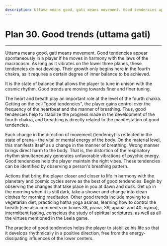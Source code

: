 ```yaml
---
description: Uttama means good, gati means movement. Good tendencies appear spontaneously in a player if he moves in harmony with the laws of the macrocosm.
---
```


# Plan 30. Good trends (uttama gati)

---

Uttama means good, gati means movement. Good tendencies appear spontaneously in a player if he moves in harmony with the laws of the macrocosm. As long as it vibrates on the lower three planes, these tendencies do not develop. Their growth only begins here in the fourth chakra, as it requires a certain degree of inner balance to be achieved.

It is the state of balance that allows the player to tune in unison with the cosmic rhythm. Good trends are moving towards finer and finer tuning.

The heart and breath play an important role at the level of the fourth chakra. Getting on the cell "good tendencies", the player gains control over the frequency of the heartbeat and the manner of breathing. Thus, good tendencies help to stabilize the progress made in the development of the fourth chakra, and breathing is directly related to the manifestation of good tendencies.

Each change in the direction of movement (tendency) is reflected in the state of prana - the vital or mental energy of the body. On the material level, this manifests itself as a change in the manner of breathing. Wrong manner brings direct harm to the body. That is, the distortion of the respiratory rhythm simultaneously generates unfavorable vibrations of psychic energy. Good tendencies help the player maintain the right vibes. These tendencies can be identified by observing a person's breathing pattern.

Actions that bring the player closer and closer to life in harmony with the planetary and cosmic cycles serve as the best of good tendencies. Begin by observing the changes that take place in you at dawn and dusk. Get up in the morning when it is still dark, take a shower and change into clean clothes for morning meditation. Other good trends include moving to a vegetarian diet, practicing hatha yoga asanas, learning how to control the breath (see also comments on boxes 38, prana, 39, apana, and 40, vyana), intermittent fasting, conscious the study of spiritual scriptures, as well as all the virtues mentioned in the Leela game.

The practice of good tendencies helps the player to stabilize his life so that it develops rhythmically in a positive direction, free from the energy-dissipating influences of the lower centers.
